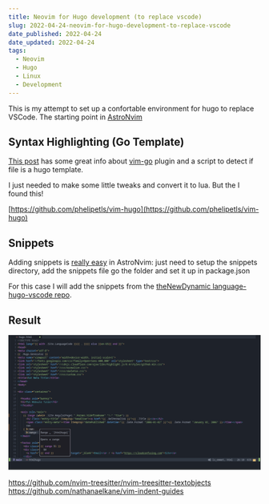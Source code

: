 ```yaml
---
title: Neovim for Hugo development (to replace vscode)
slug: 2022-04-24-neovim-for-hugo-development-to-replace-vscode
date_published: 2022-04-24
date_updated: 2022-04-24
tags:
  - Neovim
  - Hugo
  - Linux
  - Development
---
```


This is my attempt to set up a confortable environment for hugo to replace VSCode.
The starting point in [AstroNvim](https://astronvim.github.io/)

<!-- more -->

## Syntax Highlighting (Go Template)

[This post](https://discourse.gohugo.io/t/vim-syntax-highlighting-for-hugo-html-templates/19398/10) has some great info about [vim-go](https://github.com/fatih/vim-go) plugin and a script to detect if file is a hugo template.

I just needed to make some little tweaks and convert it to lua. But the I found this!

[https://github.com/phelipetls/vim-hugo](https://github.com/phelipetls/vim-hugo)

## Snippets

Adding snippets is [really easy](https://astronvim.github.io/recipes/snippets) in AstroNvim: just need to setup the snippets directory, add the snippets file go the folder and set it up in package.json

For this case I will add the snippets from the [theNewDynamic language-hugo-vscode repo](https://github.com/theNewDynamic/language-hugo-vscode/).

<script src="https://emgithub.com/embed.js?target=https%3A%2F%2Fgithub.com%2FtheNewDynamic%2Flanguage-hugo-vscode%2Fblob%2Fmaster%2Fsrc%2Fsnippets%2Fhugo.code-snippets.json&style=github&showBorder=on&showLineNumbers=on&showFileMeta=on&showCopy=on"></script>

## Result

![Hugo Vim](images/hugo.png)

https://github.com/nvim-treesitter/nvim-treesitter-textobjects
https://github.com/nathanaelkane/vim-indent-guides
